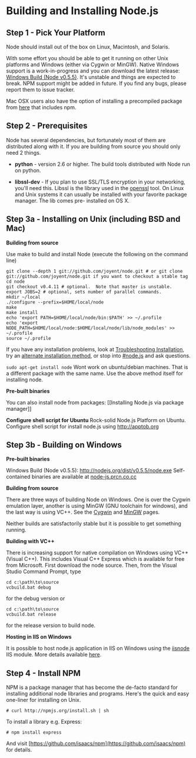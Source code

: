 # Building and Installing Node.js

## Step 1 - Pick Your Platform

Node should install out of the box on Linux, Macintosh, and Solaris.

With some effort you should be able to get it running on other Unix platforms and Windows (either via Cygwin or MinGW). Native Windows support is a work-in-progress and you can download the latest release: [Windows Build (Node v0.5.5)](http://nodejs.org/dist/v0.5.5/node.exe). It's unstable and things are expected to break. NPM support might be added in future. If you find any bugs, please report them to issue tracker.

Mac OSX users also have the option of installing a precompiled package from [here](https://sites.google.com/site/nodejsmacosx/) that includes npm.

## Step 2 - Prerequisites

Node has several dependencies, but fortunately most of them are
distributed along with it.  If you are building from source you should
only need 2 things.

* **python** - version 2.6 or higher. The build tools distributed with
  Node run on python.

* **libssl-dev** - If you plan to use SSL/TLS encryption in your
  networking, you'll need this.  Libssl is the library used in the
  [openssl](http://www.openssl.org/) tool. On Linux and Unix systems
  it can usually be installed with your favorite package manager. The
  lib comes pre- installed on OS X.

## Step 3a - Installing on Unix (including BSD and Mac)

**Building from source**

Use make to build and install Node (execute the following on the command line)

    git clone --depth 1 git://github.com/joyent/node.git # or git clone git://github.com/joyent/node.git if you want to checkout a stable tag
    cd node
    git checkout v0.4.11 # optional.  Note that master is unstable.
    export JOBS=2 # optional, sets number of parallel commands.
    mkdir ~/local
    ./configure --prefix=$HOME/local/node
    make
    make install
    echo 'export PATH=$HOME/local/node/bin:$PATH' >> ~/.profile
    echo 'export NODE_PATH=$HOME/local/node:$HOME/local/node/lib/node_modules' >> ~/.profile
    source ~/.profile

If you have any installation problems, look at [Troubleshooting
Installation](https://github.com/ry/node/wiki/Troubleshooting-Installation), try an [alternate installation method](https://gist.github.com/579814), or stop into [#node.js](http://webchat.freenode.net/?channels=node.js&uio=d4) and ask questions.

`sudo apt-get install node` Wont work on ubuntu/debian machines. That is a different package with the same name. Use the above method itself for installing node.

**Pre-built binaries**

You can also install node from packages: [[Installing Node.js via package manager]]

**Configure shell script for Ubuntu**
Rock-solid Node.js Platform on Ubuntu. Configure shell script  for install node.js  using http://apptob.org


## Step 3b - Building on Windows

**Pre-built binaries**

Windows Build (Node v0.5.5): http://nodejs.org/dist/v0.5.5/node.exe
Self-contained binaries are available at [node-js.prcn.co.cc](http://node-js.prcn.co.cc/)

**Building from source**

There are three ways of building Node on Windows. One is over the Cygwin
emulation layer, another is using MinGW (GNU toolchain for
windows), and the last way is using VC++. See the
[Cygwin](https://github.com/joyent/node/wiki/Building-node.js-on-Cygwin-%28Windows%29)
and [MinGW](https://github.com/joyent/node/wiki/Building-node.js-on-mingw)
pages.

Neither builds are satisfactorily stable but it is possible to get something running.

**Building with VC++**

There is increasing support for native compilation on Windows using VC++ (Visual C++).  This includes Visual C++ Express which is available for free from Microsoft.  First download the node source.  Then, from the Visual Studio Command Prompt, type

    cd c:\path\to\source
    vcbuild.bat debug

for the debug version or

    cd c:\path\to\source
    vcbuild.bat release

for the release version to build node.

**Hosting in IIS on Windows**

It is possible to host node.js application in IIS on Windows using the [iisnode](https://github.com/tjanczuk/iisnode) IIS module. More details available [here](http://tomasz.janczuk.org/2011/08/hosting-nodejs-applications-in-iis-on.html). 
## Step 4 - Install NPM

NPM is a package manager that has become the de-facto standard for
installing additional node libraries and programs. Here's the quick
and easy one-liner for installing on Unix.

    # curl http://npmjs.org/install.sh | sh

To install a library e.g. Express:

    # npm install express

And visit
[https://github.com/isaacs/npm](https://github.com/isaacs/npm) for
details.
